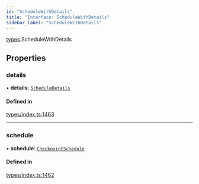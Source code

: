 ```yaml
---
id: "ScheduleWithDetails"
title: "Interface: ScheduleWithDetails"
sidebar_label: "ScheduleWithDetails"
---
```


[types](../../../modules/Types/Types.md).ScheduleWithDetails

## Properties

### details

• **details**: [`ScheduleDetails`](../../API/Entities/CheckpointSchedule/Types/ScheduleDetails/ScheduleDetails.md)

#### Defined in

[types/index.ts:1463](https://github.com/PolymeshAssociation/polymesh-sdk/blob/372a67e5d/src/types/index.ts#L1463)

___

### schedule

• **schedule**: [`CheckpointSchedule`](../../../classes/API/Entities/CheckpointSchedule/CheckpointSchedule.md)

#### Defined in

[types/index.ts:1462](https://github.com/PolymeshAssociation/polymesh-sdk/blob/372a67e5d/src/types/index.ts#L1462)
